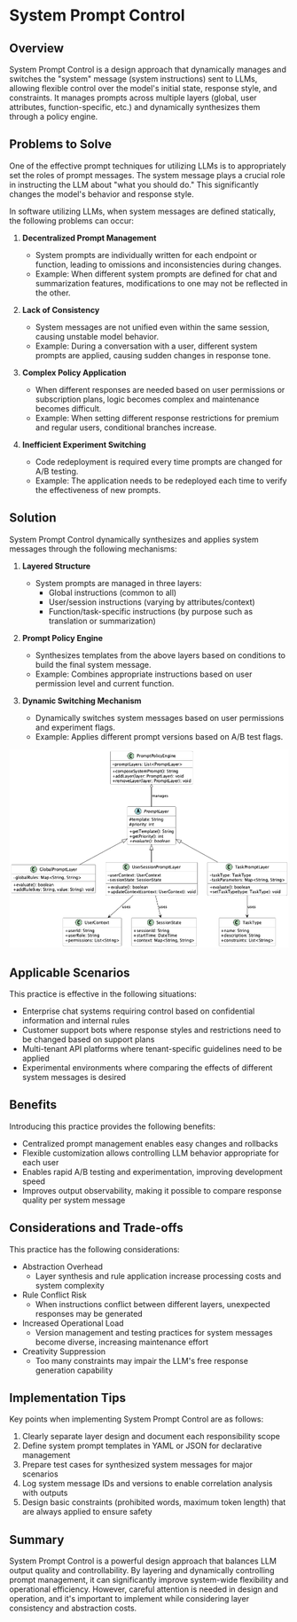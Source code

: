 # System Prompt Control

## Overview

System Prompt Control is a design approach that dynamically manages and switches the "system" message (system instructions) sent to LLMs, allowing flexible control over the model's initial state, response style, and constraints. It manages prompts across multiple layers (global, user attributes, function-specific, etc.) and dynamically synthesizes them through a policy engine.

## Problems to Solve

One of the effective prompt techniques for utilizing LLMs is to appropriately set the roles of prompt messages. The system message plays a crucial role in instructing the LLM about "what you should do." This significantly changes the model's behavior and response style.

In software utilizing LLMs, when system messages are defined statically, the following problems can occur:

1. **Decentralized Prompt Management**
   - System prompts are individually written for each endpoint or function, leading to omissions and inconsistencies during changes.
   - Example: When different system prompts are defined for chat and summarization features, modifications to one may not be reflected in the other.

2. **Lack of Consistency**
   - System messages are not unified even within the same session, causing unstable model behavior.
   - Example: During a conversation with a user, different system prompts are applied, causing sudden changes in response tone.

3. **Complex Policy Application**
   - When different responses are needed based on user permissions or subscription plans, logic becomes complex and maintenance becomes difficult.
   - Example: When setting different response restrictions for premium and regular users, conditional branches increase.

4. **Inefficient Experiment Switching**
   - Code redeployment is required every time prompts are changed for A/B testing.
   - Example: The application needs to be redeployed each time to verify the effectiveness of new prompts.

## Solution

System Prompt Control dynamically synthesizes and applies system messages through the following mechanisms:

1. **Layered Structure**
   - System prompts are managed in three layers:
     - Global instructions (common to all)
     - User/session instructions (varying by attributes/context)
     - Function/task-specific instructions (by purpose such as translation or summarization)

2. **Prompt Policy Engine**
   - Synthesizes templates from the above layers based on conditions to build the final system message.
   - Example: Combines appropriate instructions based on user permission level and current function.

3. **Dynamic Switching Mechanism**
   - Dynamically switches system messages based on user permissions and experiment flags.
   - Example: Applies different prompt versions based on A/B test flags.

![img](uml/images/system_prompt_control_pattern.png)

## Applicable Scenarios

This practice is effective in the following situations:

- Enterprise chat systems requiring control based on confidential information and internal rules
- Customer support bots where response styles and restrictions need to be changed based on support plans
- Multi-tenant API platforms where tenant-specific guidelines need to be applied
- Experimental environments where comparing the effects of different system messages is desired

## Benefits

Introducing this practice provides the following benefits:

- Centralized prompt management enables easy changes and rollbacks
- Flexible customization allows controlling LLM behavior appropriate for each user
- Enables rapid A/B testing and experimentation, improving development speed
- Improves output observability, making it possible to compare response quality per system message

## Considerations and Trade-offs

This practice has the following considerations:

- Abstraction Overhead
  - Layer synthesis and rule application increase processing costs and system complexity
- Rule Conflict Risk
  - When instructions conflict between different layers, unexpected responses may be generated
- Increased Operational Load
  - Version management and testing practices for system messages become diverse, increasing maintenance effort
- Creativity Suppression
  - Too many constraints may impair the LLM's free response generation capability

## Implementation Tips

Key points when implementing System Prompt Control are as follows:

1. Clearly separate layer design and document each responsibility scope
2. Define system prompt templates in YAML or JSON for declarative management
3. Prepare test cases for synthesized system messages for major scenarios
4. Log system message IDs and versions to enable correlation analysis with outputs
5. Design basic constraints (prohibited words, maximum token length) that are always applied to ensure safety

## Summary

System Prompt Control is a powerful design approach that balances LLM output quality and controllability. By layering and dynamically controlling prompt management, it can significantly improve system-wide flexibility and operational efficiency. However, careful attention is needed in design and operation, and it's important to implement while considering layer consistency and abstraction costs.
